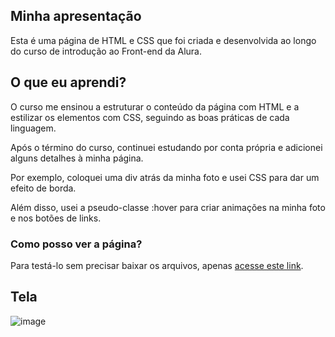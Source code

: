 ##  Minha apresentação 

Esta é uma página de HTML e CSS que foi criada e desenvolvida ao longo do curso de introdução ao Front-end da Alura.

## O que eu aprendi? 

O curso me ensinou a estruturar o conteúdo da página com HTML e a estilizar os elementos com CSS, seguindo as boas práticas de cada linguagem. 

Após o término do curso, continuei estudando por conta própria e adicionei alguns detalhes à minha página.

Por exemplo, coloquei uma div atrás da minha foto e usei CSS para dar um efeito de borda.

Além disso, usei a pseudo-classe :hover para criar animações na minha foto e nos botões de links.


### Como posso ver a página?


Para testá-lo sem precisar baixar os arquivos, apenas [acesse este link](https://minha-apresentacao-nine.vercel.app/).


## Tela


![image](https://github.com/MateusPerpetuo/minha-apresentacao/assets/129229556/446d7311-1fdf-4155-a297-38fb3ae5a820)
